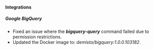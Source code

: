 
#### Integrations

##### Google BigQuery

- Fixed an issue where the ***bigquery-query*** command failed due to permission restrictions.
- Updated the Docker image to: *demisto/bigquery:1.0.0.103182*.
